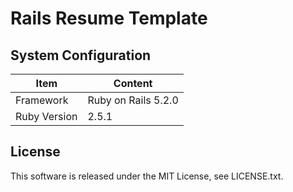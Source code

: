 # Rails Resume Template

## System Configuration

| Item                          | Content                                      |
|------------------------------ |----------------------------------------------|
| Framework                     | Ruby on Rails 5.2.0                          |
| Ruby Version                  | 2.5.1                                        |

## License
This software is released under the MIT License, see LICENSE.txt.
